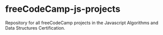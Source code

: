 # freeCodeCamp-js-projects

Repository for all freeCodeCamp projects in the Javascript Algorithms and Data Structures Certification.
